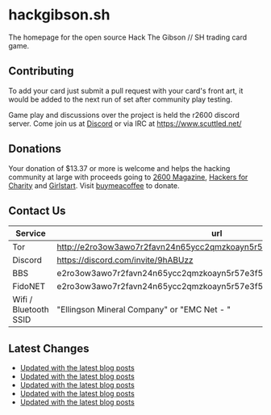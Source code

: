 # hackgibson.sh
The homepage for the open source Hack The Gibson // SH trading card game.


## Contributing

To add your card just submit a pull request with your card's front art, it would be added to the next run of set after community play testing.

Game play and discussions over the project is held the r2600 discord server. Come join us at [Discord](https://discord.com/invite/9hABUzz) or via IRC at https://www.scuttled.net/


## Donations

Your donation of $13.37 or more is welcome and helps the hacking community at large with proceeds going to [2600 Magazine](https://2600.com/), [Hackers for Charity](https://hackersforcharity.org) and [Girlstart](https://girlstart.org).  Visit [buymeacoffee](https://www.buymeacoffee.com/hackgibson.sh) to donate.


## Contact Us

Service | url
-|-
Tor | http://e2ro3ow3awo7r2favn24n65ycc2qmzkoayn5r57e3f56nvjwdcgg32ad.onion
Discord | https://discord.com/invite/9hABUzz
BBS | e2ro3ow3awo7r2favn24n65ycc2qmzkoayn5r57e3f56nvjwdcgg32ad.onion:23
FidoNET | e2ro3ow3awo7r2favn24n65ycc2qmzkoayn5r57e3f56nvjwdcgg32ad.onion:24554
Wifi / Bluetooth SSID | "Ellingson Mineral Company" or "EMC Net - <fidonet address>"

## Latest Changes
<!-- BLOG-POST-LIST:START -->
- [Updated with the latest blog posts](https://github.com/DFW2600/hackgibson.sh/commit/99ef14d54d01a86034abc00530e7056eee1e611d)
- [Updated with the latest blog posts](https://github.com/DFW2600/hackgibson.sh/commit/d37a6e46805bbae15d6b14c980fc83b6507d2667)
- [Updated with the latest blog posts](https://github.com/DFW2600/hackgibson.sh/commit/b8121675a82060a827226e070b67e7f587a9ecef)
- [Updated with the latest blog posts](https://github.com/DFW2600/hackgibson.sh/commit/7bdc1647d3c5f150f0ef9489f9bbe5e6c48a177d)
- [Updated with the latest blog posts](https://github.com/DFW2600/hackgibson.sh/commit/e9df704eb6c616bf829b31492dce8f9d506f2dd8)
<!-- BLOG-POST-LIST:END -->
